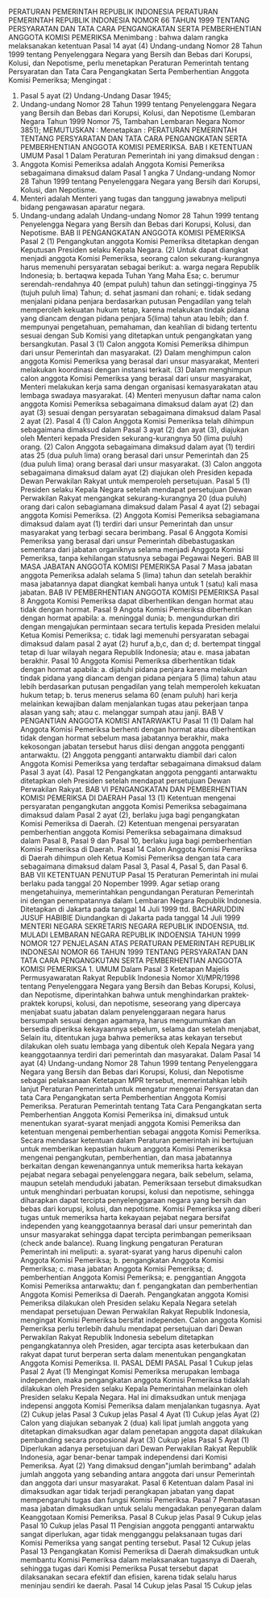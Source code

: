  PERATURAN PEMERINTAH REPUBLIK INDONESIA PERATURAN PEMERINTAH REPUBLIK INDONESIA NOMOR 66 TAHUN 1999 TENTANG PERSYARATAN DAN TATA CARA PENGANGKATAN SERTA PEMBERHENTIAN ANGGOTA KOMISI PEMERIKSA
Menimbang :
 bahwa dalam rangka melaksanakan ketentuan Pasal 14 ayat (4) Undang-undang Nomor 28 Tahun 1999 tentang Penyelenggara Negara yang Bersih dan Bebas dari Korupsi, Kolusi, dan Nepotisme, perlu menetapkan Peraturan Pemerintah tentang Persyaratan dan Tata Cara Pengangkatan Serta Pemberhentian Anggota Komisi Pemeriksa;
Mengingat :

1. Pasal 5 ayat (2) Undang-Undang Dasar 1945;
2. Undang-undang Nomor 28 Tahun 1999 tentang Penyelenggara Negara yang Bersih dan Bebas dari Korupsi, Kolusi, dan Nepotisme (Lembaran Negara Tahun 1999 Nomor 75, Tambahan Lembaran Negara Nomor 3851);
MEMUTUSKAN :
 Menetapkan : PERATURAN PEMERINTAH TENTANG PERSYARATAN DAN TATA CARA PENGANGKATAN SERTA PEMBERHENTIAN ANGGOTA KOMISI PEMERIKSA.
BAB I KETENTUAN UMUM
Pasal 1
Dalam Peraturan Pemerintah ini yang dimaksud dengan :
1. Anggota Komisi Pemeriksa adalah Anggota Komisi Pemeriksa sebagaimana dimaksud dalam Pasal 1 angka 7 Undang-undang Nomor 28 Tahun 1999 tentang Penyelenggara Negara yang Bersih dari Korupsi, Kolusi, dan Nepotisme.
2. Menteri adalah Menteri yang tugas dan tanggung jawabnya meliputi bidang pengawasan aparatur negara.
3. Undang-undang adalah Undang-undang Nomor 28 Tahun 1999 tentang Penyelengga Negara yang Bersih dan Bebas dari Korupsi, Kolusi, dan Nepotisme.
BAB II PENGANGKATAN ANGGOTA KOMISI PEMERIKSA
Pasal 2
(1) Pengangkutan anggota Komisi Pemeriksa ditetapkan dengan Keputusan Presiden selaku Kepala Negara.
(2) Untuk dapat diangkat menjadi anggota Komisi Pemeriksa, seorang calon sekurang-kurangnya harus memenuhi persyaratan sebagai berikut:
a. warga negara Republik Indonesia;
b. bertaqwa kepada Tuhan Yang Maha Esa;
c. berumur serendah-rendahnya 40 (empat puluh) tahun dan setinggi-tingginya 75 (tujuh puluh lima) Tahun;
d. sehat jasmani dan rohani;
e. tidak sedang menjalani pidana penjara berdasarkan putusan Pengadilan yang telah memperoleh kekuatan hukum tetap, karena melakukan tindak pidana yang diancam dengan pidana penjara 5(lima) tahun atau lebih; dan
f. mempunyai pengetahuan, pemahaman, dan keahlian di bidang tertentu sesuai dengan Sub Komisi yang ditetapkan untuk pengangkatan yang bersangkutan.
Pasal 3
(1) Calon anggota Komisi Pemeriksa dihimpun dari unsur Pemerintah dan masyarakat.
(2) Dalam menghimpun calon anggota Komisi Pemeriksa yang berasal dari unsur masyarakat, Menteri melakukan koordinasi dengan instansi terkait.
(3) Dalam menghimpun calon anggota Komisi Pemeriksa yang berasal dari unsur masyarakat, Menteri melakukan kerja sama dengan organisasi kemasyarakatan atau lembaga swadaya masyarakat.
(4) Menteri menyusun daftar nama calon anggota Komisi Pemeriksa sebagaimana dimaksud dalam ayat (2) dan ayat (3) sesuai dengan persyaratan sebagaimana dimaksud dalam Pasal 2 ayat (2).
Pasal 4
(1) Calon Anggota Komisi Pemeriksa telah dihimpun sebagaimana dimaksud dalam Pasal 3 ayat (2) dan ayat (3), diajukan oleh Menteri kepada Presiden sekurang-kurangnya 50 (lima puluh) orang.
(2) Calon Anggota sebagaimana dimaksud dalam ayat (1) terdiri atas 25 (dua puluh lima) orang berasal dari unsur Pemerintah dan 25 (dua puluh lima) orang berasal dari unsur masyarakat.
(3) Calon anggota sebagaimana dimaksud dalam ayat (2) diajukan oleh Presiden kepada Dewan Perwakilan Rakyat untuk memperoleh persetujuan.
Pasal 5
(1) Presiden selaku Kepala Negara setelah mendapat persetujuan Dewan Perwakilan Rakyat mengangkat sekurang-kurangnya 20 (dua puluh) orang dari calon sebagiamana dimaksud dalam Pasal 4 ayat (2) sebagai anggota Komisi Pemeriksa.
(2) Anggota Komisi Pemeriksa sebagiamana dimaksud dalam ayat (1) terdiri dari unsur Pemerintah dan unsur masyarakat yang terbagi secara berimbang.
Pasal 6
Anggota Komisi Pemeriksa yang berasal dari unsur Pemerintah dibebastugaskan sementara dari jabatan organiknya selama menjadi Anggota Komisi Pemeriksa, tanpa kehilangan statusnya sebagai Pegawai Negeri.
BAB III MASA JABATAN ANGGOTA KOMISI PEMERIKSA
Pasal 7
Masa jabatan anggota Pemeriksa adalah selama 5 (lima) tahun dan setelah berakhir masa jabatannya dapat diangkat kembali hanya untuk 1 (satu) kali masa jabatan.
BAB IV PEMBERHENTIAN ANGGOTA KOMISI PEMERIKSA
Pasal 8
Anggota Komisi Pemeriksa dapat diberhentikan dengan hormat atau tidak dengan hormat.
Pasal 9
Angota Komisi Pemeriksa diberhentikan dengan hormat apabila:
a. meninggal dunia;
b. mengundurkan diri dengan mengajukan permintaan secara tertulis kepada Presiden melalui Ketua Komisi Pemeriksa;
c. tidak lagi memenuhi persyaratan sebagai dimaksud dalam pasal 2 ayat (2) huruf a,b,c, dan d;
d. bertempat tinggal tetap di luar wilayah negara Republik Indonesia; atau e. masa jabatan berakhir.
Pasal 10
Anggota Komisi Pemeriksa diberhentikan tidak dengan hormat apabila:
a. dijatuhi pidana penjara karena melakukan tindak pidana yang diancam dengan pidana penjara 5 (lima) tahun atau lebih berdasarkan putusan pengadilan yang telah memperoleh kekuatan hukum tetap;
b. terus menerus selama 60 (enam puluh) hari kerja melainkan kewajiban dalam menjalankan tugas atau pekerjaan tanpa alasan yang sah; atau
c. melanggar sumpah atau janji.
BAB V PENGANTIAN ANGGOTA KOMISI ANTARWAKTU
Pasal 11
(1) Dalam hal Anggota Komisi Pemeriksa berhenti dengan hormat atau diberhentikan tidak dengan hormat sebelum masa jabatannya berakhir, maka kekosongan jabatan tersebut harus diisi dengan anggota pengganti antarwaktu.
(2) Anggota pengganti antarwaktu diambil dari calon Anggota Komisi Pemeriksa yang terdaftar sebagaimana dimaksud dalam Pasal 3 ayat (4).
Pasal 12
Pengangkatan anggota pengganti antarwaktu ditetapkan oleh Presiden setelah mendapat persetujuan Dewan Perwakilan Rakyat.
BAB VI PENGANGKATAN DAN PEMBERHENTIAN KOMISI PEMERIKSA DI DAERAH
Pasal 13
(1) Ketentuan mengenai persyaratan pengangkutan anggota Komisi Pemeriksa sebagaimana dimaksud dalam Pasal 2 ayat (2), berlaku juga bagi pengangkatan Komisi Pemeriksa di Daerah.
(2) Ketentuan mengenai persyaratan pemberhentian anggota Komisi Pemeriksa sebagaimana dimaksud dalam Pasal 8, Pasal 9 dan Pasal 10, berlaku juga bagi pemberhentian Komisi Pemeriksa di Daerah.
Pasal 14
Calon Anggota Komisi Pemeriksa di Daerah dihimpun oleh Ketua Komisi Pemeriksa dengan tata cara sebagaimana dimaksud dalam Pasal 3, Pasal 4, Pasal 5, dan Pasal 6.
BAB VII KETENTUAN PENUTUP
Pasal 15
Peraturan Pemerintah ini mulai berlaku pada tanggal 20 Nopember 1999.
Agar setiap orang mengetahuinya, memerintahkan pengundangan Peraturan Pemerintah ini dengan penempatannya dalam Lembaran Negara Republik Indonesia. Ditetapkan di Jakarta pada tanggal 14 Juli 1999 ttd. BACHARUDDIN JUSUF HABIBIE Diundangkan di Jakarta pada tanggal 14 Juli 1999 MENTERI NEGARA SEKRETARIS NEGARA REPUBLIK INDOENSIA, ttd. MULADI LEMBARAN NEGARA REPUBLIK INDOENSIA TAHUN 1999 NOMOR 127 PENJELASAN ATAS PERATURAN PEMERINTAH REPUBLIK INDONESAI NOMOR 66 TAHUN 1999 TENTANG PERSYARATAN DAN TATA CARA PENGANGKUTAN SERTA PEMBERHENTIAN ANGGOTA KOMISI PEMERIKSA 1. UMUM Dalam Pasal 3 Ketetapan Majelis Permusyawaratan Rakyat Republik Indonesia Nomor XI/MPR/1998 tentang Penyelenggara Negara yang Bersih dan Bebas Korupsi, Kolusi, dan Nepotisme, diperintahkan bahwa untuk menghindarkan praktek-praktek korupsi, kolusi, dan nepotisme, seseorang yang dipercaya menjabat suatu jabatan dalam penyelenggaraan negara harus bersumpah sesuai dengan agamanya, harus mengumumkan dan bersedia diperiksa kekayaannya sebelum, selama dan setelah menjabat, Selain itu, ditentukan juga bahwa pemeriksa atas kekayan tersebut dilakukan oleh suatu lembaga yang dibentuk oleh Kepala Negara yang keanggotaannya terdiri dari pemerintah dan masyarakat. Dalam Pasal 14 ayat (4) Undang-undang Nomor 28 Tahun 1999 tentang Penyelenggara Negara yang Bersih dan Bebas dari Korupsi, Kolusi, dan Nepotisme sebagai pelaksanaan Ketetapan MPR tersebut, memerintahkan lebih lanjut Peraturan Pemerintah untuk mengatur mengenai Persyaratan dan tata Cara Pengangkatan serta Pemberhentian Anggota Komisi Pemeriksa. Peraturan Pemerintah tentang Tata Cara Pengangkatan serta Pemberhentian Anggota Komisi Pemeriksa ini, dimaksud untuk menentukan syarat-syarat menjadi anggota Komisi Pemeriksa dan ketentuan mengenai pemberhentian sebagai anggota Komisi Pemeriksa. Secara mendasar ketentuan dalam Peraturan pemerintah ini bertujuan untuk memberikan kepastian hukum anggota Komisi Pemeriksa mengenai pengangkutan, pemberhentian, dan masa jabatannya berkaitan dengan kewenangannya untuk memeriksa harta kekayan pejabat negara sebagai penyelenggara negara, baik sebelum, selama, maupun setelah menduduki jabatan. Pemeriksaan tersebut dimaksudkan untuk menghindari perbuatan korupsi, kolusi dan nepotisme, sehingga diharapkan dapat tercipta penyelenggaraan negara yang bersih dan bebas dari korupsi, kolusi, dan nepotisme. Komisi Pemeriksa yang diberi tugas untuk memeriksa harta kekayaan pejabat negara bersifat independen yang keanggotaannya berasal dari unsur pemerintah dan unsur masyarakat sehingga dapat tercipta perimbangan pemeriksaan (check ande balance). Ruang lingkung pengaturan Peraturan Pemerintah ini meliputi:
a. syarat-syarat yang harus dipenuhi calon Anggota Komisi Pemeriksa;
b. pengangkatan Anggota Komisi Pemeriksa;
c. masa jabatan Anggota Komisi Pemeriksa;
d. pemberhentian Anggota Komisi Pemeriksa;
e. penggantian Anggota Komisi Pemeriksa antarwaktu; dan
f. pengangkatan dan pemberhentian Anggota Komisi Pemeriksa di Daerah. Pengangkatan anggota Komisi Pemeriksa dilakukan oleh Presiden selaku Kepala Negara setelah mendapat persetujuan Dewan Perwakilan Rakyat Republik Indonesia, mengingat Komisi Pemeriksa bersifat independen. Calon anggota Komisi Pemeriksa perlu terlebih dahulu mendapat persetujuan dari Dewan Perwakilan Rakyat Republik Indonesia sebelum ditetapkan pengangkatannya oleh Presiden, agar tercipta asas keterbukaan dan rakyat dapat turut berperan serta dalam menentukan pengangkatan Anggota Komisi Pemeriksa. II. PASAL DEMI PASAL
Pasal 1
Cukup jelas
Pasal 2
Ayat (1) Mengingat Komisi Pemeriksa merupakan lembaga independen, maka pengangkatan anggota Komisi Pemeriksa tidaklah dilakukan oleh Presiden selaku Kepala Pemerintahan melainkan oleh Presiden selaku Kepala Negara. Hal ini dimaksudkan untuk menjaga indepensi anggota Komisi Pemeriksa dalam menjalankan tugasnya. Ayat (2) Cukup jelas
Pasal 3
Cukup jelas
Pasal 4
Ayat (1) Cukup jelas Ayat (2) Calon yang diajukan sebanyak 2 (dua) kali lipat jumlah anggota yang ditetapkan dimaksudkan agar dalam penetapan anggota dapat dilakukan pembanding secara proposional Ayat (3) Cukup jelas
Pasal 5
Ayat (1) Diperlukan adanya persetujuan dari Dewan Perwakilan Rakyat Republik Indonesia, agar benar-benar tampak independensi dari Komisi Pemeriksa. Ayat (2) Yang dimaksud dengan"jumlah berimbang" adalah jumlah anggota yang sebanding antara anggota dari unsur Pemerintah dan anggota dari unsur masyarakat.
Pasal 6
Ketentuan dalam Pasal ini dimaksudkan agar tidak terjadi perangkapan jabatan yang dapat mempengaruhi tugas dan fungsi Komisi Pemeriksa.
Pasal 7
Pembatasan masa jabatan dimaksudkan untuk selalu mengadakan penyegaran dalam Keanggotaan Komisi Pemeriksa.
Pasal 8
Cukup jelas
Pasal 9
Cukup jelas
Pasal 10
Cukup jelas
Pasal 11
Pengisian anggota pengganti antarwaktu sangat diperlukan, agar tidak mengganggu pelaksanaan tugas dari Komisi Pemeriksa yang sangat penting tersebut.
Pasal 12
Cukup jelas
Pasal 13
Pengangkatan Komisi Pemeriksa di Daerah dimaksudkan untuk membantu Komisi Pemeriksa dalam melaksanakan tugasnya di Daerah, sehingga tugas dari Komisi Pemeriksa Pusat tersebut dapat dilaksanakan secara efektif dan efisien, karena tidak selalu harus meninjau sendiri ke daerah.
Pasal 14
Cukup jelas
Pasal 15
Cukup jelas